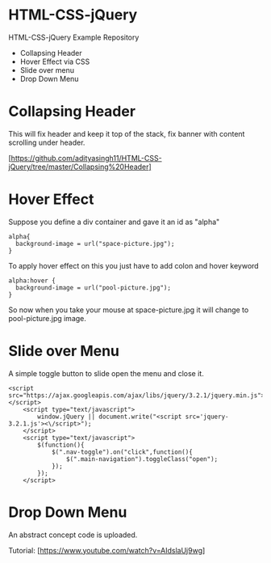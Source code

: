 # HTML-CSS-jQuery
HTML-CSS-jQuery Example Repository

- Collapsing Header
- Hover Effect via CSS
- Slide over menu
- Drop Down Menu

# Collapsing Header

This will fix header and keep it top of the stack, fix banner with content scrolling under header.

[https://github.com/adityasingh11/HTML-CSS-jQuery/tree/master/Collapsing%20Header]

# Hover Effect

Suppose you define a div container and gave it an id as "alpha"
```
alpha{
  background-image = url("space-picture.jpg");
}
```

To apply hover effect on this you just have to add colon and hover keyword

```
alpha:hover {
  background-image = url("pool-picture.jpg");
}
```

So now when you take your mouse at space-picture.jpg it will change to pool-picture.jpg image.

# Slide over Menu

A simple toggle button to slide open the menu and close it.

```
<script src="https://ajax.googleapis.com/ajax/libs/jquery/3.2.1/jquery.min.js"></script>
    <script type="text/javascript">
        window.jQuery || document.write("<script src='jquery-3.2.1.js'><\/script>");
    </script>
    <script type="text/javascript">
        $(function(){
            $(".nav-toggle").on("click",function(){
                $(".main-navigation").toggleClass("open");
            });
        });
    </script>
```

# Drop Down Menu

An abstract concept code is uploaded.

Tutorial: [https://www.youtube.com/watch?v=AIdslaUj9wg]
